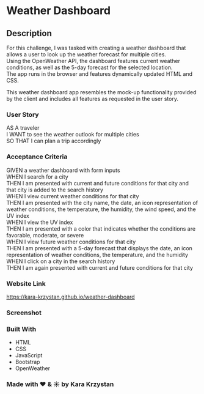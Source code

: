 # Weather Dashboard

## Description

For this challenge, I was tasked with creating a weather dashboard that allows a user to look up the weather forecast for multiple cities.  
Using the OpenWeather API, the dashboard features current weather conditions, as well as the 5-day forecast for the selected location.  
The app runs in the browser and features dynamically updated HTML and CSS.

This weather dashboard app resembles the mock-up functionality provided by the client and includes all features as requested in the user story.

### User Story

AS A traveler  
I WANT to see the weather outlook for multiple cities  
SO THAT I can plan a trip accordingly  

### Acceptance Criteria

GIVEN a weather dashboard with form inputs  
WHEN I search for a city  
THEN I am presented with current and future conditions for that city and that city is added to the search history  
WHEN I view current weather conditions for that city  
THEN I am presented with the city name, the date, an icon representation of weather conditions, the temperature, the humidity, the wind speed, and the UV index  
WHEN I view the UV index  
THEN I am presented with a color that indicates whether the conditions are favorable, moderate, or severe  
WHEN I view future weather conditions for that city  
THEN I am presented with a 5-day forecast that displays the date, an icon representation of weather conditions, the temperature, and the humidity  
WHEN I click on a city in the search history  
THEN I am again presented with current and future conditions for that city  

### Website Link

https://kara-krzystan.github.io/weather-dashboard

### Screenshot

### Built With

* HTML
* CSS
* JavaScript
* Bootstrap
* OpenWeather

### Made with ❤️ & ☀️ by Kara Krzystan
